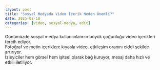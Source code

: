 ```yaml
---
layout: post
title: "Sosyal Medyada Video İçerik Neden Önemli?"
date: 2025-08-18
categories: [video, sosyal-medya, edit]
---
```


Günümüzde sosyal medya kullanıcılarının büyük çoğunluğu video içerikleri tercih ediyor.  
Fotoğraf ve metin içeriklere kıyasla video, etkileşim oranını ciddi şekilde artırıyor.  
İzleyiciler hem görsel hem işitsel olarak bağ kuruyor, mesaj daha hızlı ve etkili iletiliyor.